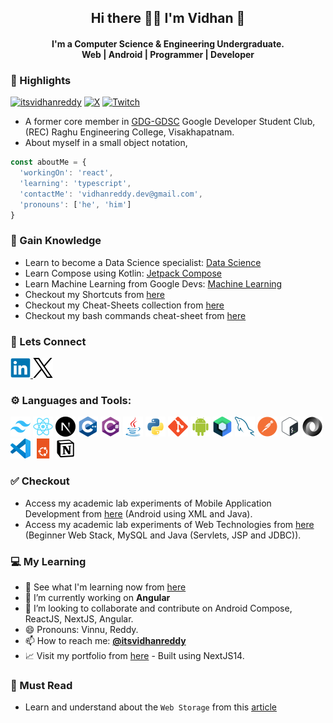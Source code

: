 <div align="center">
  <h2>Hi there 👋🏻 I'm Vidhan 🚀</h2>
  <h4>
    I'm a Computer Science & Engineering Undergraduate. 
    <br />
    Web | Android | Programmer | Developer
  </h4>
</div>

### 🌟 Highlights

<a href="https://linkedin.com/in/AVidhanR" target="_blank"><img src="https://img.shields.io/badge/follow%20me%20on%20LinkedIn-0A66C2" alt="itsvidhanreddy" /></a>
<a href="https://x.com/itsvidhanreddy" target="_blank"><img src="https://img.shields.io/twitter/follow/itsvidhanreddy?label=@itsvidhanreddy&style=social" alt="X"></a>
<a href="https://twitch.tv/itsvidhanreddi" target="_blank"><img src="https://img.shields.io/twitch/status/itsvidhanreddi?label=Twitch" alt="Twitch"></a>
- A former core member in [GDG-GDSC](https://github.com/GDSC-REC) Google Developer Student Club, (REC) Raghu Engineering College, Visakhapatnam.
- About myself in a small object notation,
```js
const aboutMe = {
  'workingOn': 'react',
  'learning': 'typescript',
  'contactMe': 'vidhanreddy.dev@gmail.com',
  'pronouns': ['he', 'him']
}
```

### 🤝 Gain Knowledge

- Learn to become a Data Science specialist: [Data Science](https://www.kaggle.com/learn)
- Learn Compose using Kotlin: [Jetpack Compose](https://developer.android.com/courses/android-basics-compose/course)
- Learn Machine Learning from Google Devs: [Machine Learning](https://developers.google.com/machine-learning)
- Checkout my Shortcuts from [here](./shortcuts/)
- Checkout my Cheat-Sheets collection from [here](./cheat_sheets/)
- Checkout my bash commands cheat-sheet from [here](./bash_commands.png)
<!--
- From `web.dev`
  - Learn HTML: [HTML](https://web.dev/learn/html)
  - Learn CSS: [CSS](https://web.dev/learn/css)
  - Learn JavaScript: [JavaScript](https://web.dev/learn/javascript)
- Learn ReactJS through the tutorials and official documentation: [ReactJS](https://react.dev/learn)
  - **After ReactJS**, try to learn and use [ReactJS + Vite](https://vitejs.dev/guide/#trying-vite-online)
- Learn NodeJS through the official tutorial: [NodeJS](https://nodejs.org/en/learn/getting-started/introduction-to-nodejs)

  - **After NodeJS**, try to learn and use [ExpressJS](https://expressjs.com/en/starter/installing.html)

- Learn NextJS from the Vercel (As NextJS is a ReactJS framework, It's a good practice to learn ReactJS before learning NextJS): [NextJS](https://nextjs.org/learn/dashboard-app)
- Get a good grip of TailwindCSS (It's a good practice to learn the official CSS before learning TailwindCSS): [TailwindCSS]

- Learn TypeScript for:
  - [Full Fledged Handbook: TypeScript](https://www.typescriptlang.org/docs/handbook/intro.html)
  - [A New Programmer](https://www.typescriptlang.org/docs/handbook/typescript-from-scratch.html)
  - [A JavaScript Programmer](https://www.typescriptlang.org/docs/handbook/typescript-in-5-minutes.html)
  - [A Java/C# Programmer](https://www.typescriptlang.org/docs/handbook/typescript-in-5-minutes-oop.html)
  -->
  <!--
  - CheatSheet of Flexbox: [CSS Flexbox](./cheat_sheets/css/CSS%20Flexbox%20Cheatsheet.pdf)
  - CheatSheet of Grids: [CSS Grids](./cheat_sheets/css/CSS%20Grid%20Cheatsheet.pdf)
    -->

<!--
  - Computer Shortcuts only using Ctrl key: [Ctrl Key Shortcuts](./shortcuts/Control%20Key%20Shortcuts.png)
  - All Computer Shortcuts: [Computer Shortcuts](./shortcuts/All%20Useful%20Computer%20Shortcuts.png)
  - Visual Studio Code Shortcuts: [VS Code Shortcuts](./shortcuts/Visual%20Studio%20Code%20Shortcuts.pdf)
  - MS Excel, Word and Outlook Shortcuts: [Productivity Shortcuts](./shortcuts/MS%20Excel,%20Word%20and%20Outlook%20Shortcuts.png)
- Documentation on Bootstrap: [Bootstrap](./web_technologies/Bootstrap%20Documentation.pdf)
- Documentation on Web Technologies: [Web Tech](./web_technologies/Web%20Technologies%20Using%20React.pdf)
-->

### 🔗 Lets Connect

<div class="language-icons">
  <a href="https://www.linkedin.com/in/AVidhanR">
    <img
      src="https://raw.githubusercontent.com/devicons/devicon/master/icons/linkedin/linkedin-original.svg"
      alt="LinkedIn"
      width="32"
      height="32"
      title="LinkedIn: Professional networking platform"
    />
  </a>
 <a href="https://x.com/itsvidhanreddy">
    <img
      src="https://raw.githubusercontent.com/devicons/devicon/master/icons/twitter/twitter-original.svg"
      alt="Twitter"
      width="32"
      height="32"
      title="Twitter: Social media platform for microblogging"
    />
  </a>
</div>

### ⚙️ Languages and Tools:

<div class="language-icons">
<!--   <img
    src="https://raw.githubusercontent.com/devicons/devicon/master/icons/html5/html5-original.svg"
    alt="HTML5"
    width="32"
    height="32"
    title="HTML5: The latest version of the HyperText Markup Language"
  /> -->
<!--   <img
    src="https://raw.githubusercontent.com/devicons/devicon/master/icons/css3/css3-original.svg"
    alt="CSS"
    width="32"
    height="32"
    title="CSS: A Cascading Style Sheets language for styling web pages"
  /> -->
<!--   <img
    src="https://raw.githubusercontent.com/devicons/devicon/master/icons/sass/sass-original.svg"
    alt="SASS"
    width="32"
    height="32"
    title="SASS: A CSS preprocessor"
  /> -->
<!--   <img
    src="https://raw.githubusercontent.com/devicons/devicon/master/icons/javascript/javascript-original.svg"
    alt="JavaScript"
    width="32"
    height="32"
  /> -->
<!--   <img
    src="https://raw.githubusercontent.com/devicons/devicon/master/icons/typescript/typescript-original.svg"
    alt="TypeScript"
    width="32"
    height="32"
    title="TypeScript: A superset of JavaScript that adds optional static typing"
  /> -->
  <img
    src="https://raw.githubusercontent.com/devicons/devicon/master/icons/tailwindcss/tailwindcss-original.svg"
    alt="Tailwind CSS"
    width="32"
    height="32"
    title="Tailwind CSS: A utility-first CSS framework for rapid UI development"
  />
  <img
    src="https://raw.githubusercontent.com/devicons/devicon/master/icons/react/react-original.svg"
    alt="React.js"
    width="32"
    height="32"
    title="React.js: A JavaScript library for building user interfaces"
  />
  <img
    src="https://raw.githubusercontent.com/devicons/devicon/master/icons/nextjs/nextjs-original.svg"
    alt="Next.js"
    width="32"
    height="32"
    title="Next.js: A React framework for server-rendered and statically generated web applications"
  />
<!--   <img
    src="https://raw.githubusercontent.com/devicons/devicon/master/icons/angularjs/angularjs-original.svg"
    alt="Angular"
    width="32"
    height="32"
    title="Angular: A TypeScript-based web application framework"
  /> -->
<!--   <img
    src="https://raw.githubusercontent.com/devicons/devicon/master/icons/c/c-original.svg"
    alt="C"
    width="32"
    height="32"
    title="C: A powerful procedural programming language"
  /> -->
  <img
    src="https://raw.githubusercontent.com/devicons/devicon/master/icons/cplusplus/cplusplus-original.svg"
    alt="C++"
    width="32"
    height="32"
    title="C++: A general-purpose programming language with object-oriented features"
  />
  <img
    src="https://raw.githubusercontent.com/devicons/devicon/master/icons/csharp/csharp-original.svg"
    alt="C#"
    width="32"
    height="32"
    title="C#: A modern object-oriented programming language for .NET platform"
  />
  <img
    src="https://raw.githubusercontent.com/devicons/devicon/master/icons/java/java-original.svg"
    alt="Java"
    width="32"
    height="32"
    title="Java: A popular object-oriented programming language"
  />
  <img
    src="https://raw.githubusercontent.com/devicons/devicon/master/icons/python/python-original.svg"
    alt="Python"
    width="32"
    height="32"
  />
<!--   <img
    src="https://raw.githubusercontent.com/devicons/devicon/master/icons/streamlit/streamlit-original.svg"
    alt="Streamlit"
    width="32"
    height="32"
    title="Streamlit: An open-source app framework for machine learning and data science"
  /> -->
  <img
    src="https://raw.githubusercontent.com/devicons/devicon/master/icons/git/git-original.svg"
    alt="Git"
    width="32"
    height="32"
    title="Git: A distributed version control system"
  />
<!--   <img
    src="https://raw.githubusercontent.com/devicons/devicon/master/icons/github/github-original.svg"
    alt="GitHub"
    width="32"
    height="32"
    title="GitHub: A web-based hosting service for software development projects"
  /> -->
  <img
    src="https://raw.githubusercontent.com/devicons/devicon/master/icons/android/android-original.svg"
    alt="Android"
    width="32"
    height="32"
    title="Android: A mobile operating system for smartphones and tablets"
  />
<!--   <img
    src="https://raw.githubusercontent.com/devicons/devicon/master/icons/androidstudio/androidstudio-original.svg"
    alt="Android Studio"
    width="32"
    height="32"
    title="Android Studio: An official IDE for Android app development"
  /> -->
<!--   <img
    src="https://raw.githubusercontent.com/devicons/devicon/master/icons/figma/figma-original.svg"
    alt="Figma"
    width="32"
    height="32"
    title="Figma: A web-based design and prototyping tool"
  /> -->
  <img
    src="https://raw.githubusercontent.com/devicons/devicon/master/icons/jetpackcompose/jetpackcompose-original.svg"
    alt="Jetpack Compose"
    width="32"
    height="32"
    title="Jetpack Compose: Android UI toolkit based on Kotlin"
  />
<!--   <img
    src="https://raw.githubusercontent.com/devicons/devicon/master/icons/kotlin/kotlin-original.svg"
    alt="Kotlin"
    width="32"
    height="32"
    title="Kotlin: A general-purpose programming language for JVM and Android"
  /> -->
<!--   <img
    src="https://raw.githubusercontent.com/devicons/devicon/master/icons/xml/xml-original.svg"
    alt="XML"
    width="32"
    height="32"
    title="XML: Extensible Markup Language for data and configuration"
  /> -->
  <img
    src="https://raw.githubusercontent.com/devicons/devicon/master/icons/mysql/mysql-original.svg"
    alt="MySQL"
    width="32"
    height="32"
    title="MySQL: A popular open-source relational database management system"
  />
  <img
    src="https://raw.githubusercontent.com/devicons/devicon/master/icons/postman/postman-original.svg"
    alt="Postman"
    width="32"
    height="32"
    title="Postman: An API client for testing and interacting with APIs"
  />
  <img
    src="https://raw.githubusercontent.com/devicons/devicon/master/icons/bash/bash-original.svg"
    alt="Bash"
    width="32"
    height="32"
    title="Bash: A Unix shell for command-line scripting"
  />
<!--   <img
    src="https://raw.githubusercontent.com/devicons/devicon/master/icons/firebase/firebase-original.svg"
    alt="Firebase"
    width="32"
    height="32"
    title="Firebase: A Google platform for building mobile and web apps"
  /> -->
<!--   <img
    src="https://raw.githubusercontent.com/devicons/devicon/master/icons/kaggle/kaggle-original.svg"
    alt="Kaggle"
    width="32"
    height="32"
    title="Kaggle: A platform for data science and machine learning"
  /> -->
  <img
    src="https://raw.githubusercontent.com/devicons/devicon/master/icons/json/json-original.svg"
    alt="JSON"
    width="32"
    height="32"
    title="JSON: JavaScript Object Notation (data format)"
  />
  <img
    src="https://raw.githubusercontent.com/devicons/devicon/master/icons/vscode/vscode-original.svg"
    alt="VS Code"
    width="32"
    height="32"
    title="Visual Studio Code: A code editor by Microsoft"
  />
<!--   <img
    src="https://raw.githubusercontent.com/devicons/devicon/master/icons/intellij/intellij-original.svg"
    alt="IntelliJ IDEA"
    width="32"
    height="32"
    title="IntelliJ IDEA: A Java IDE by JetBrains"
  /> -->
  <img
    src="https://raw.githubusercontent.com/devicons/devicon/master/icons/ubuntu/ubuntu-original.svg"
    alt="Ubuntu"
    width="32"
    height="32"
    title="Ubuntu: A Linux distribution"
  />
<!--   
  <img
    src="https://raw.githubusercontent.com/devicons/devicon/master/icons/tomcat/tomcat-original.svg"
    alt="Apache Tomcat"
    width="32"
    height="32"
    title="Apache Tomcat: A Java servlet container"
  /> 
  <img
    src="https://raw.githubusercontent.com/devicons/devicon/master/icons/markdown/markdown-original.svg"
    alt="Markdown"
    width="32"
    height="32"
    title="Markdown: A plain text formatting syntax"
  /> 
  -->
<!--   
  <img
    src="https://raw.githubusercontent.com/devicons/devicon/master/icons/sqlite/sqlite-original.svg"
    alt="SQLite"
    width="32"
    height="32"
    title="SQLite"
  />
  <img
    src="https://raw.githubusercontent.com/devicons/devicon/master/icons/replit/replit-original.svg"
    alt="Replit"
    width="32"
    height="32"
    title="Replit"
  />
  -->
  <img
    src="https://raw.githubusercontent.com/devicons/devicon/master/icons/notion/notion-original.svg"
    alt="Notion"
    width="32"
    height="32"
    title="Notion: A note-taking and project management app"
  />
  
<!--   <img
    src="https://raw.githubusercontent.com/devicons/devicon/master/icons/netlify/netlify-original.svg"
    alt="Netlify"
    width="32"
    height="32"
    title="Netlify: A web hosting platform"
  /> -->
<!--   <img
    src="https://raw.githubusercontent.com/devicons/devicon/master/icons/vercel/vercel-original.svg"
    alt="Vercel"
    width="32"
    height="32"
    title="Vercel: A web hosting platform"
  /> -->
  
</div>

<!--
<style>
  .language-icons {
    display: flex;
    justify-content: start;
    flex-wrap: wrap;
    gap: 0.5rem;
  }
  img {
    margin-right: 0.2rem; /* Add space between icons */
  }
  .center {
    text-align: cneter;
  }
  img[alt="Bash"] {
    filter: invert(100%) hue-rotate(180deg); /* Inverts colors and adjusts hue for a lighter effect */
  }
</style>
-->

### ✅ Checkout

- Access my academic lab experiments of Mobile Application Development from [here](https://github.com/AVidhanR/MobileAppDevelopment) (Android using XML and Java).
- Access my academic lab experiments of Web Technologies from [here](https://github.com/AVidhanR/WebTechnologies) (Beginner Web Stack, MySQL and Java (Servlets, JSP and JDBC)).

### 💻 My Learning

- 🌱 See what I'm learning now from [here](https://github.com/AVidhanR/LearnBuildGrow)
- 🔭 I’m currently working on **Angular**
- 👯 I’m looking to collaborate and contribute on Android Compose, ReactJS, NextJS, Angular.
- 😄 Pronouns: Vinnu, Reddy.
- 📫 How to reach me: [**@itsvidhanreddy**](https://linktr.ee/itsvidhanreddy)
- 📈 Visit my portfolio from [here](https://itsvidhanreddy.vercel.app) - Built using NextJS14.

<!--
**AVidhanR/AVidhanR** is a ✨ _special_ ✨ repository because its `README.md` (this file) appears on your GitHub profile.
Here are some ideas to get you started:
- 🔭 I’m currently working on ...
- 🌱 I’m currently learning ...
- 👯 I’m looking to collaborate on ...
- 🤔 I’m looking for help with ...
- 💬 Ask me about ...
- 📫 How to reach me: ...
- 😄 Pronouns: ...
-->

<!--
### 😇 Profiles
#### ⭐ [Daily.Dev](https://app.daily.dev) ⭐
<div align="center"><a href="https://app.daily.dev/itsvidhanreddy"><img src="https://api.daily.dev/devcards/v2/QYa2Q5Bf97YmbOC9rer5L.png?type=wide&r=egh" width="652" alt="AVidhanR's Dev Card"/></a></div> 
-->

### 📝 Must Read
 - Learn and understand about the `Web Storage` from this [article](https://dev.to/abhay1kumar/understanding-web-storage-localstorage-sessionstorage-and-cookies-1384)
